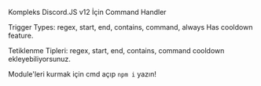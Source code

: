 Kompleks Discord.JS v12 İçin Command Handler

Trigger Types: regex, start, end, contains, command, always
Has cooldown feature.

Tetiklenme Tipleri: regex, start, end, contains, command
cooldown ekleyebiliyorsunuz.

Module'leri kurmak için cmd açıp `npm i` yazın!
